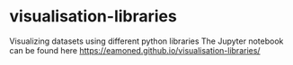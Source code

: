 # visualisation-libraries
Visualizing datasets using different python libraries 
The Jupyter notebook can be found here https://eamoned.github.io/visualisation-libraries/
